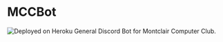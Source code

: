 # MCCBot

![Deployed on Heroku](https://github.com/msucomputerclub/MCCBot/workflows/Deploy%20to%20Heroku/badge.svg)
General Discord Bot for Montclair Computer Club.
